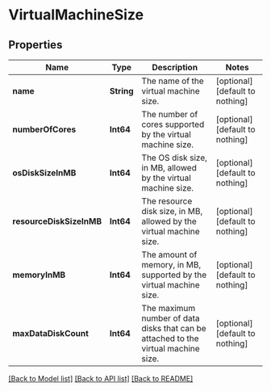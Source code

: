 # VirtualMachineSize


## Properties
Name | Type | Description | Notes
------------ | ------------- | ------------- | -------------
**name** | **String** | The name of the virtual machine size. | [optional] [default to nothing]
**numberOfCores** | **Int64** | The number of cores supported by the virtual machine size. | [optional] [default to nothing]
**osDiskSizeInMB** | **Int64** | The OS disk size, in MB, allowed by the virtual machine size. | [optional] [default to nothing]
**resourceDiskSizeInMB** | **Int64** | The resource disk size, in MB, allowed by the virtual machine size. | [optional] [default to nothing]
**memoryInMB** | **Int64** | The amount of memory, in MB, supported by the virtual machine size. | [optional] [default to nothing]
**maxDataDiskCount** | **Int64** | The maximum number of data disks that can be attached to the virtual machine size. | [optional] [default to nothing]


[[Back to Model list]](../README.md#models) [[Back to API list]](../README.md#api-endpoints) [[Back to README]](../README.md)


